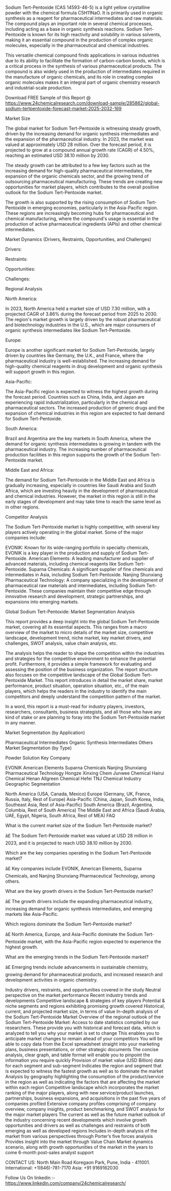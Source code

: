 Sodium Tert-Pentoxide (CAS 14593-46-5) is a light yellow crystalline powder with the chemical formula C5H11NaO. It is primarily used in organic synthesis as a reagent for pharmaceutical intermediates and raw materials. The compound plays an important role in several chemical processes, including acting as a base in organic synthesis reactions. Sodium Tert-Pentoxide is known for its high reactivity and solubility in various solvents, making it an essential compound in the production of complex organic molecules, especially in the pharmaceutical and chemical industries.

This versatile chemical compound finds applications in various industries due to its ability to facilitate the formation of carbon-carbon bonds, which is a critical process in the synthesis of various pharmaceutical products. The compound is also widely used in the production of intermediates required in the manufacture of organic chemicals, and its role in creating complex organic molecules makes it an integral part of organic chemistry research and industrial-scale production.

Download FREE Sample of this Report @ https://www.24chemicalresearch.com/download-sample/285862/global-sodium-tertpentoxide-forecast-market-2025-2032-169

Market Size

The global market for Sodium Tert-Pentoxide is witnessing steady growth, driven by the increasing demand for organic synthesis intermediates and the expansion of the pharmaceutical industry. In 2023, the market was valued at approximately USD 28 million. Over the forecast period, it is projected to grow at a compound annual growth rate (CAGR) of 4.50%, reaching an estimated USD 38.10 million by 2030.

The steady growth can be attributed to a few key factors such as the increasing demand for high-quality pharmaceutical intermediates, the expansion of the organic chemicals sector, and the growing trend of outsourcing pharmaceutical manufacturing. These trends are creating new opportunities for market players, which contributes to the overall positive outlook for the Sodium Tert-Pentoxide market.

The growth is also supported by the rising consumption of Sodium Tert-Pentoxide in emerging economies, particularly in the Asia-Pacific region. These regions are increasingly becoming hubs for pharmaceutical and chemical manufacturing, where the compound's usage is essential in the production of active pharmaceutical ingredients (APIs) and other chemical intermediates.

Market Dynamics (Drivers, Restraints, Opportunities, and Challenges)

Drivers:

Restraints:

Opportunities:

Challenges:

Regional Analysis

North America:

In 2023, North America held a market size of USD 7.30 million, with a projected CAGR of 3.86% during the forecast period from 2025 to 2030. The region's market growth is largely driven by the robust pharmaceutical and biotechnology industries in the U.S., which are major consumers of organic synthesis intermediates like Sodium Tert-Pentoxide.

Europe:

Europe is another significant market for Sodium Tert-Pentoxide, largely driven by countries like Germany, the U.K., and France, where the pharmaceutical industry is well-established. The increasing demand for high-quality chemical reagents in drug development and organic synthesis will support growth in this region.

Asia-Pacific:

The Asia-Pacific region is expected to witness the highest growth during the forecast period. Countries such as China, India, and Japan are experiencing rapid industrialization, particularly in the chemical and pharmaceutical sectors. The increased production of generic drugs and the expansion of chemical industries in this region are expected to fuel demand for Sodium Tert-Pentoxide.

South America:

Brazil and Argentina are the key markets in South America, where the demand for organic synthesis intermediates is growing in tandem with the pharmaceutical industry. The increasing number of pharmaceutical production facilities in this region supports the growth of the Sodium Tert-Pentoxide market.

Middle East and Africa:

The demand for Sodium Tert-Pentoxide in the Middle East and Africa is gradually increasing, especially in countries like Saudi Arabia and South Africa, which are investing heavily in the development of pharmaceutical and chemical industries. However, the market in this region is still in the early stages of development and may take time to reach the same level as in other regions.

Competitor Analysis 

The Sodium Tert-Pentoxide market is highly competitive, with several key players actively operating in the global market. Some of the major companies include:

EVONIK: Known for its wide-ranging portfolio in specialty chemicals, EVONIK is a key player in the production and supply of Sodium Tert-Pentoxide.
American Elements: A leading manufacturer and supplier of advanced materials, including chemical reagents like Sodium Tert-Pentoxide.
Suparna Chemicals: A significant supplier of fine chemicals and intermediates in Asia, including Sodium Tert-Pentoxide.
Nanjing Shunxiang Pharmaceutical Technology: A company specializing in the development of pharmaceutical raw materials and intermediates, including Sodium Tert-Pentoxide.
These companies maintain their competitive edge through innovative research and development, strategic partnerships, and expansions into emerging markets.

Global Sodium Tert-Pentoxide: Market Segmentation Analysis

This report provides a deep insight into the global Sodium Tert-Pentoxide market, covering all its essential aspects. This ranges from a macro overview of the market to micro details of the market size, competitive landscape, development trend, niche market, key market drivers, and challenges, SWOT analysis, value chain analysis, etc.

The analysis helps the reader to shape the competition within the industries and strategies for the competitive environment to enhance the potential profit. Furthermore, it provides a simple framework for evaluating and assessing the position of the business organization. The report structure also focuses on the competitive landscape of the Global Sodium Tert-Pentoxide Market. This report introduces in detail the market share, market performance, product situation, operation situation, etc., of the main players, which helps the readers in the industry to identify the main competitors and deeply understand the competition pattern of the market.

In a word, this report is a must-read for industry players, investors, researchers, consultants, business strategists, and all those who have any kind of stake or are planning to foray into the Sodium Tert-Pentoxide market in any manner.

Market Segmentation (by Application)

Pharmaceutical Intermediates
Organic Synthesis Intermediates
Others
Market Segmentation (by Type)

Powder
Solution
Key Company

EVONIK
American Elements
Suparna Chemicals
Nanjing Shunxiang Pharmaceutical Technology
Hongze Xinxing Chem
Junwee Chemical
Hairui Chemical
Henan Allgreen Chemical
Hefei TNJ Chemical Industry
Geographic Segmentation

North America (USA, Canada, Mexico)
Europe (Germany, UK, France, Russia, Italy, Rest of Europe)
Asia-Pacific (China, Japan, South Korea, India, Southeast Asia, Rest of Asia-Pacific)
South America (Brazil, Argentina, Columbia, Rest of South America)
The Middle East and Africa (Saudi Arabia, UAE, Egypt, Nigeria, South Africa, Rest of MEA)
FAQ 

What is the current market size of the Sodium Tert-Pentoxide market?

â£ The Sodium Tert-Pentoxide market was valued at USD 28 million in 2023, and it is projected to reach USD 38.10 million by 2030.

Which are the key companies operating in the Sodium Tert-Pentoxide market?

â£ Key companies include EVONIK, American Elements, Suparna Chemicals, and Nanjing Shunxiang Pharmaceutical Technology, among others.

What are the key growth drivers in the Sodium Tert-Pentoxide market?

â£ The growth drivers include the expanding pharmaceutical industry, increasing demand for organic synthesis intermediates, and emerging markets like Asia-Pacific.

Which regions dominate the Sodium Tert-Pentoxide market?

â£ North America, Europe, and Asia-Pacific dominate the Sodium Tert-Pentoxide market, with the Asia-Pacific region expected to experience the highest growth.

What are the emerging trends in the Sodium Tert-Pentoxide market?

â£ Emerging trends include advancements in sustainable chemistry, growing demand for pharmaceutical products, and increased research and development activities in organic chemistry.

Industry drivers, restraints, and opportunities covered in the study
Neutral perspective on the market performance
Recent industry trends and developments
Competitive landscape & strategies of key players
Potential & niche segments and regions exhibiting promising growth covered
Historical, current, and projected market size, in terms of value
In-depth analysis of the Sodium Tert-Pentoxide Market
Overview of the regional outlook of the Sodium Tert-Pentoxide Market:
Access to date statistics compiled by our researchers. These provide you with historical and forecast data, which is analyzed to tell you why your market is set to change
This enables you to anticipate market changes to remain ahead of your competitors
You will be able to copy data from the Excel spreadsheet straight into your marketing plans, business presentations, or other strategic documents
The concise analysis, clear graph, and table format will enable you to pinpoint the information you require quickly
Provision of market value (USD Billion) data for each segment and sub-segment
Indicates the region and segment that is expected to witness the fastest growth as well as to dominate the market
Analysis by geography highlighting the consumption of the product/service in the region as well as indicating the factors that are affecting the market within each region
Competitive landscape which incorporates the market ranking of the major players, along with new service/product launches, partnerships, business expansions, and acquisitions in the past five years of companies profiled
Extensive company profiles comprising of company overview, company insights, product benchmarking, and SWOT analysis for the major market players
The current as well as the future market outlook of the industry concerning recent developments which involve growth opportunities and drivers as well as challenges and restraints of both emerging as well as developed regions
Includes in-depth analysis of the market from various perspectives through Porter’s five forces analysis
Provides insight into the market through Value Chain
Market dynamics scenario, along with growth opportunities of the market in the years to come
6-month post-sales analyst support

CONTACT US:
North Main Road Koregaon Park, Pune, India - 411001.
International: +1(646)-781-7170
Asia: +91 9169162030

Follow Us On linkedin :- https://www.linkedin.com/company/24chemicalresearch/
